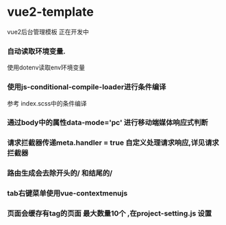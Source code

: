 # vue2-template

vue2后台管理模板 正在开发中

### 自动读取环境变量.

使用dotenv读取env环境变量

### 使用js-conditional-compile-loader进行条件编译

参考 index.scss中的条件编译

### 通过body中的属性data-mode='pc' 进行移动端媒体响应式判断

### 请求拦截器传递meta.handler = true 自定义处理请求响应,详见请求拦截器

### 路由生成会去除开头的/ 和结尾的/

### tab右键菜单使用vue-contextmenujs

### 页面会缓存有tag的页面 最大数量10个 ,在project-setting.js 设置

